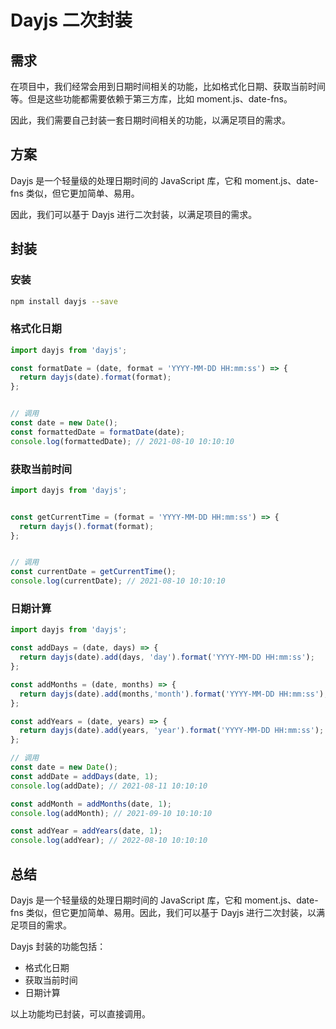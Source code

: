 # Dayjs 二次封装

## 需求

在项目中，我们经常会用到日期时间相关的功能，比如格式化日期、获取当前时间等。但是这些功能都需要依赖于第三方库，比如 moment.js、date-fns。

因此，我们需要自己封装一套日期时间相关的功能，以满足项目的需求。

## 方案

Dayjs 是一个轻量级的处理日期时间的 JavaScript 库，它和 moment.js、date-fns 类似，但它更加简单、易用。  

因此，我们可以基于 Dayjs 进行二次封装，以满足项目的需求。

## 封装

### 安装

```bash
npm install dayjs --save
```


### 格式化日期

```javascript
import dayjs from 'dayjs';

const formatDate = (date, format = 'YYYY-MM-DD HH:mm:ss') => {
  return dayjs(date).format(format);
};


// 调用
const date = new Date();
const formattedDate = formatDate(date);
console.log(formattedDate); // 2021-08-10 10:10:10
```


### 获取当前时间

```javascript
import dayjs from 'dayjs';


const getCurrentTime = (format = 'YYYY-MM-DD HH:mm:ss') => {
  return dayjs().format(format);
};


// 调用
const currentDate = getCurrentTime();
console.log(currentDate); // 2021-08-10 10:10:10
```


### 日期计算


```javascript 
import dayjs from 'dayjs';

const addDays = (date, days) => {
  return dayjs(date).add(days, 'day').format('YYYY-MM-DD HH:mm:ss');
};

const addMonths = (date, months) => {
  return dayjs(date).add(months,'month').format('YYYY-MM-DD HH:mm:ss');
};

const addYears = (date, years) => {
  return dayjs(date).add(years, 'year').format('YYYY-MM-DD HH:mm:ss');
};

// 调用
const date = new Date();
const addDate = addDays(date, 1);
console.log(addDate); // 2021-08-11 10:10:10

const addMonth = addMonths(date, 1);
console.log(addMonth); // 2021-09-10 10:10:10

const addYear = addYears(date, 1); 
console.log(addYear); // 2022-08-10 10:10:10
```


## 总结

Dayjs 是一个轻量级的处理日期时间的 JavaScript 库，它和 moment.js、date-fns 类似，但它更加简单、易用。因此，我们可以基于 Dayjs 进行二次封装，以满足项目的需求。

Dayjs 封装的功能包括：

- 格式化日期
- 获取当前时间
- 日期计算

以上功能均已封装，可以直接调用。
